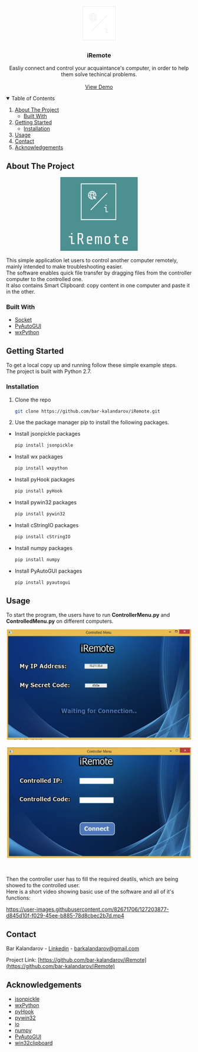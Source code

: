 <!-- PROJECT SHIELDS -->
<!--
*** I'm using markdown "reference style" links for readability.
*** Reference links are enclosed in brackets [ ] instead of parentheses ( ).
*** See the bottom of this document for the declaration of the reference variables
*** for contributors-url, forks-url, etc. This is an optional, concise syntax you may use.
*** https://www.markdownguide.org/basic-syntax/#reference-style-links
-->

<!-- PROJECT LOGO -->
<br />
<p align="center">
  <a>
    <img src="Images/logo_transparent.png" alt="Logo" width="100" height="100">
  </a>

  <h3 align="center">iRemote</h3>

  <p align="center">
    Easliy connect and control your acquaintance's computer, in order to help them solve techincal problems.
    <br />
    <br />
    <a href="https://streamable.com/4rs9fd">View Demo</a>
  </p>
</p>

<!-- TABLE OF CONTENTS -->
<details open="open">
  <summary>Table of Contents</summary>
  <ol>
    <li>
      <a href="#about-the-project">About The Project</a>
      <ul>
        <li><a href="#built-with">Built With</a></li>
      </ul>
    </li>
    <li>
      <a href="#getting-started">Getting Started</a>
      <ul>
        <li><a href="#installation">Installation</a></li>
      </ul>
    </li>
    <li><a href="#usage">Usage</a></li>
    <li><a href="#contact">Contact</a></li>
    <li><a href="#acknowledgements">Acknowledgements</a></li>
  </ol>
</details>



<!-- ABOUT THE PROJECT -->
## About The Project

<p align="center">
    <img src="Images/croppedlogo.png" alt="Theme" width="210" height="200">

This simple application let users to control another computer remotely, mainly intended to make troubleshooting easier.
<br />
The software enables quick file transfer by dragging files from the controller computer to the controlled one.
<br />
It also contains Smart Clipboard: copy content in one computer and paste it in the other.        


### Built With

* [Socket](https://docs.python.org/3/library/socket.html)
* [PyAutoGUI](https://docs.python.org/3/library/socket.html)
* [wxPython](https://www.wxpython.org)

<!-- GETTING STARTED -->
## Getting Started

To get a local copy up and running follow these simple example steps.
<br />
The project is built with Python 2.7.

### Installation

1. Clone the repo
   ```sh
   git clone https://github.com/bar-kalandarov/iRemote.git
   ```
2. Use the package manager pip to install the following packages.

* Install jsonpickle packages
   ```sh
   pip install jsonpickle
   ```
* Install wx packages
   ```sh
   pip install wxpython
   ```
* Install pyHook packages
   ```sh
   pip install pyHook
   ```
* Install pywin32 packages
   ```sh
   pip install pywin32
   ```
* Install cStringIO packages
   ```sh
   pip install cStringIO
   ```
* Install numpy packages
   ```sh
   pip install numpy
   ```
* Install PyAutoGUI packages
   ```sh
   pip install pyautogui
   ```

<!-- USAGE EXAMPLES -->
## Usage
To start the program, the users have to run <b>ControllerMenu.py</b> and <b>ControlledMenu.py</b> on different computers.
<p align="center">
<img src="Images/controlled.png" width="500" height="300"/>
<br />
<br />
<img src="Images/controller.png" width="500" height="300"/>
</p>

<br />

Then the controller user has to fill the required deatils, which are being showed to the controlled user.
<br />
Here is a short video showing basic use of the software and all of it's functions:

https://user-images.githubusercontent.com/82671706/127203877-d845d10f-f029-45ee-b885-78d8cbec2b7d.mp4

<!-- CONTACT -->
## Contact

Bar Kalandarov - [Linkedin](https://www.linkedin.com/in/bar-kalandarov/) - barkalandarov@gmail.com

Project Link: [https://github.com/bar-kalandarov/iRemote](https://github.com/bar-kalandarov/iRemote)



<!-- ACKNOWLEDGEMENTS -->
## Acknowledgements
* [jsonpickle](https://jsonpickle.github.io)
* [wxPython](https://www.wxpython.org)
* [pyHook](https://pypi.org/project/pyHook/)
* [pywin32](https://pypi.org/project/pywin32/)
* [io](https://docs.python.org/3/library/io.html)
* [numpy](https://numpy.org)
* [PyAutoGUI](https://pyautogui.readthedocs.io/en/latest/)
* [win32clipboard](http://timgolden.me.uk/pywin32-docs/win32clipboard.html)

<!-- MARKDOWN LINKS & IMAGES -->
<!-- https://www.markdownguide.org/basic-syntax/#reference-style-links -->
[contributors-shield]: https://img.shields.io/github/contributors/othneildrew/Best-README-Template.svg?style=for-the-badge
[contributors-url]: https://github.com/othneildrew/Best-README-Template/graphs/contributors
[forks-shield]: https://img.shields.io/github/forks/othneildrew/Best-README-Template.svg?style=for-the-badge
[forks-url]: https://github.com/othneildrew/Best-README-Template/network/members
[stars-shield]: https://img.shields.io/github/stars/othneildrew/Best-README-Template.svg?style=for-the-badge
[stars-url]: https://github.com/othneildrew/Best-README-Template/stargazers
[issues-shield]: https://img.shields.io/github/issues/othneildrew/Best-README-Template.svg?style=for-the-badge
[issues-url]: https://github.com/othneildrew/Best-README-Template/issues
[license-shield]: https://img.shields.io/github/license/othneildrew/Best-README-Template.svg?style=for-the-badge
[license-url]: https://github.com/othneildrew/Best-README-Template/blob/master/LICENSE.txt
[linkedin-shield]: https://img.shields.io/badge/-LinkedIn-black.svg?style=for-the-badge&logo=linkedin&colorB=555
[linkedin-url]: https://linkedin.com/in/bar-kalandarov
[product-screenshot]: images/screenshot.png
